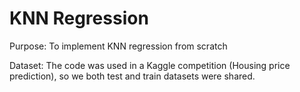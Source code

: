 # KNN Regression

Purpose: To implement KNN regression from scratch

Dataset: The code was used in a Kaggle competition (Housing price prediction), so we both test and train datasets were shared.
